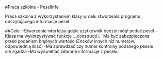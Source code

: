 
#Praca szkolna - PeselInfo

Praca szkolna z wykorzystaniem klasy w celu stworzenia programu odczytującego informacje pesel

##Cele:
-Stworzenie interfejsu gdzie użytkownik będzie mógł podać pesel
-Klasa ma wykorzystywać funkcje __construct().
-Ma być zabezpieczona przed podaniem błędnych wartości(Znaków innych niż numerów, odpowiednią ilość)
-Ma sprawdzać czy numer kontrolny podanego peselu się zgadza
-Ma wyświetlać zebrane informacje z peselu
